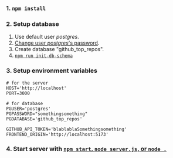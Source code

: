 ### 1. `npm install`

### 2. Setup database

1. Use default user *postgres*.
1. [Change user *postgres*'s password](https://stackoverflow.com/a/45965928/9157799).
1. Create database "github_top_repos".
1. [`npm run init-db-schema`](https://docs.npmjs.com/cli/using-npm/scripts)

### 3. Setup environment variables

```
# for the server
HOST='http://localhost'
PORT=3000

# for database
PGUSER='postgres'
PGPASSWORD="somethingsomething"
PGDATABASE='github_top_repos'

GITHUB_API_TOKEN='blablablaSomethingsomething'
FRONTEND_ORIGIN='http://localhost:5173'
```

### 4. Start server with [`npm start`, `node server.js`, or `node .`](https://docs.npmjs.com/cli/commands/npm-start)